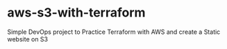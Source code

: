 # aws-s3-with-terraform
Simple DevOps project to Practice Terraform with AWS and create a Static website on S3
